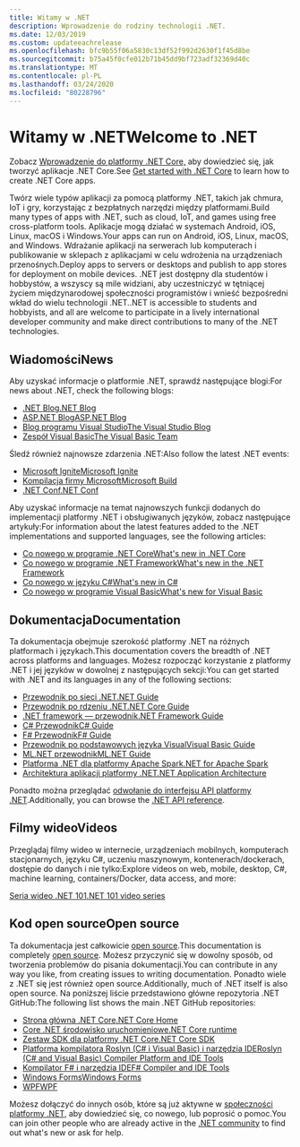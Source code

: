 ```yaml
---
title: Witamy w .NET
description: Wprowadzenie do rodziny technologii .NET.
ms.date: 12/03/2019
ms.custom: updateeachrelease
ms.openlocfilehash: bfc9b55f06a5830c13df52f992d2630f1f45d8be
ms.sourcegitcommit: b75a45f0cfe012b71b45dd9bf723adf32369d40c
ms.translationtype: MT
ms.contentlocale: pl-PL
ms.lasthandoff: 03/24/2020
ms.locfileid: "80228796"
---
```

# <a name="welcome-to-net"></a><span data-ttu-id="164ac-103">Witamy w .NET</span><span class="sxs-lookup"><span data-stu-id="164ac-103">Welcome to .NET</span></span>

<span data-ttu-id="164ac-104">Zobacz [Wprowadzenie do platformy .NET Core,](core/get-started.md) aby dowiedzieć się, jak tworzyć aplikacje .NET Core.</span><span class="sxs-lookup"><span data-stu-id="164ac-104">See [Get started with .NET Core](core/get-started.md) to learn how to create .NET Core apps.</span></span>

<span data-ttu-id="164ac-105">Twórz wiele typów aplikacji za pomocą platformy .NET, takich jak chmura, IoT i gry, korzystając z bezpłatnych narzędzi między platformami.</span><span class="sxs-lookup"><span data-stu-id="164ac-105">Build many types of apps with .NET, such as cloud, IoT, and games using free cross-platform tools.</span></span> <span data-ttu-id="164ac-106">Aplikacje mogą działać w systemach Android, iOS, Linux, macOS i Windows.</span><span class="sxs-lookup"><span data-stu-id="164ac-106">Your apps can run on Android, iOS, Linux, macOS, and Windows.</span></span> <span data-ttu-id="164ac-107">Wdrażanie aplikacji na serwerach lub komputerach i publikowanie w sklepach z aplikacjami w celu wdrożenia na urządzeniach przenośnych.</span><span class="sxs-lookup"><span data-stu-id="164ac-107">Deploy apps to servers or desktops and publish to app stores for deployment on mobile devices.</span></span> <span data-ttu-id="164ac-108">.NET jest dostępny dla studentów i hobbystów, a wszyscy są mile widziani, aby uczestniczyć w tętniącej życiem międzynarodowej społeczności programistów i wnieść bezpośredni wkład do wielu technologii .NET.</span><span class="sxs-lookup"><span data-stu-id="164ac-108">.NET is accessible to students and hobbyists, and all are welcome to participate in a lively international developer community and make direct contributions to many of the .NET technologies.</span></span>

## <a name="news"></a><span data-ttu-id="164ac-109">Wiadomości</span><span class="sxs-lookup"><span data-stu-id="164ac-109">News</span></span>

<span data-ttu-id="164ac-110">Aby uzyskać informacje o platformie .NET, sprawdź następujące blogi:</span><span class="sxs-lookup"><span data-stu-id="164ac-110">For news about .NET, check the following blogs:</span></span>

- [<span data-ttu-id="164ac-111">.NET Blog</span><span class="sxs-lookup"><span data-stu-id="164ac-111">.NET Blog</span></span>](https://devblogs.microsoft.com/dotnet/)
- [<span data-ttu-id="164ac-112">ASP.NET Blog</span><span class="sxs-lookup"><span data-stu-id="164ac-112">ASP.NET Blog</span></span>](https://devblogs.microsoft.com/aspnet/)
- [<span data-ttu-id="164ac-113">Blog programu Visual Studio</span><span class="sxs-lookup"><span data-stu-id="164ac-113">The Visual Studio Blog</span></span>](https://devblogs.microsoft.com/visualstudio/)
- [<span data-ttu-id="164ac-114">Zespół Visual Basic</span><span class="sxs-lookup"><span data-stu-id="164ac-114">The Visual Basic Team</span></span>](https://devblogs.microsoft.com/vbteam/)

<span data-ttu-id="164ac-115">Śledź również najnowsze zdarzenia .NET:</span><span class="sxs-lookup"><span data-stu-id="164ac-115">Also follow the latest .NET events:</span></span>

- [<span data-ttu-id="164ac-116">Microsoft Ignite</span><span class="sxs-lookup"><span data-stu-id="164ac-116">Microsoft Ignite</span></span>](https://www.microsoft.com/ignite)
- [<span data-ttu-id="164ac-117">Kompilacja firmy Microsoft</span><span class="sxs-lookup"><span data-stu-id="164ac-117">Microsoft Build</span></span>](https://www.microsoft.com/build)
- [<span data-ttu-id="164ac-118">.NET Conf</span><span class="sxs-lookup"><span data-stu-id="164ac-118">.NET Conf</span></span>](https://www.dotnetconf.net/)

<span data-ttu-id="164ac-119">Aby uzyskać informacje na temat najnowszych funkcji dodanych do implementacji platformy .NET i obsługiwanych języków, zobacz następujące artykuły:</span><span class="sxs-lookup"><span data-stu-id="164ac-119">For information about the latest features added to the .NET implementations and supported languages, see the following articles:</span></span>

- [<span data-ttu-id="164ac-120">Co nowego w programie .NET Core</span><span class="sxs-lookup"><span data-stu-id="164ac-120">What's new in .NET Core</span></span>](core/whats-new/index.md)
- [<span data-ttu-id="164ac-121">Co nowego w programie .NET Framework</span><span class="sxs-lookup"><span data-stu-id="164ac-121">What's new in the .NET Framework</span></span>](framework/whats-new/index.md)
- [<span data-ttu-id="164ac-122">Co nowego w języku C#</span><span class="sxs-lookup"><span data-stu-id="164ac-122">What's new in C#</span></span>](csharp/whats-new/index.md)
- [<span data-ttu-id="164ac-123">Co nowego w programie Visual Basic</span><span class="sxs-lookup"><span data-stu-id="164ac-123">What's new for Visual Basic</span></span>](visual-basic/getting-started/whats-new.md)

## <a name="documentation"></a><span data-ttu-id="164ac-124">Dokumentacja</span><span class="sxs-lookup"><span data-stu-id="164ac-124">Documentation</span></span>

<span data-ttu-id="164ac-125">Ta dokumentacja obejmuje szerokość platformy .NET na różnych platformach i językach.</span><span class="sxs-lookup"><span data-stu-id="164ac-125">This documentation covers the breadth of .NET across platforms and languages.</span></span> <span data-ttu-id="164ac-126">Możesz rozpocząć korzystanie z platformy .NET i jej języków w dowolnej z następujących sekcji:</span><span class="sxs-lookup"><span data-stu-id="164ac-126">You can get started with .NET and its languages in any of the following sections:</span></span>

- [<span data-ttu-id="164ac-127">Przewodnik po sieci .NET</span><span class="sxs-lookup"><span data-stu-id="164ac-127">.NET Guide</span></span>](standard/index.md)
- [<span data-ttu-id="164ac-128">Przewodnik po rdzeniu .NET</span><span class="sxs-lookup"><span data-stu-id="164ac-128">.NET Core Guide</span></span>](core/index.md)
- [<span data-ttu-id="164ac-129">.NET framework — przewodnik</span><span class="sxs-lookup"><span data-stu-id="164ac-129">.NET Framework Guide</span></span>](framework/index.yml)
- [<span data-ttu-id="164ac-130">C# Przewodnik</span><span class="sxs-lookup"><span data-stu-id="164ac-130">C# Guide</span></span>](csharp/index.yml)
- [<span data-ttu-id="164ac-131">F# Przewodnik</span><span class="sxs-lookup"><span data-stu-id="164ac-131">F# Guide</span></span>](fsharp/index.yml)
- [<span data-ttu-id="164ac-132">Przewodnik po podstawowych języka Visual</span><span class="sxs-lookup"><span data-stu-id="164ac-132">Visual Basic Guide</span></span>](visual-basic/index.yml)
- [<span data-ttu-id="164ac-133">ML.NET przewodnik</span><span class="sxs-lookup"><span data-stu-id="164ac-133">ML.NET Guide</span></span>](machine-learning/index.yml)
- [<span data-ttu-id="164ac-134">Platforma .NET dla platformy Apache Spark</span><span class="sxs-lookup"><span data-stu-id="164ac-134">.NET for Apache Spark</span></span>](spark/index.yml)
- [<span data-ttu-id="164ac-135">Architektura aplikacji platformy .NET</span><span class="sxs-lookup"><span data-stu-id="164ac-135">.NET Application Architecture</span></span>](architecture/index.yml)

<span data-ttu-id="164ac-136">Ponadto można przeglądać [odwołanie do interfejsu API platformy .NET](/dotnet/api).</span><span class="sxs-lookup"><span data-stu-id="164ac-136">Additionally, you can browse the [.NET API reference](/dotnet/api).</span></span>

## <a name="videos"></a><span data-ttu-id="164ac-137">Filmy wideo</span><span class="sxs-lookup"><span data-stu-id="164ac-137">Videos</span></span>

<span data-ttu-id="164ac-138">Przeglądaj filmy wideo w internecie, urządzeniach mobilnych, komputerach stacjonarnych, języku C#, uczeniu maszynowym, kontenerach/dockerach, dostępie do danych i nie tylko:</span><span class="sxs-lookup"><span data-stu-id="164ac-138">Explore videos on web, mobile, desktop, C#, machine learning, containers/Docker, data access, and more:</span></span>

[<span data-ttu-id="164ac-139">Seria wideo .NET 101</span><span class="sxs-lookup"><span data-stu-id="164ac-139">.NET 101 video series</span></span>](https://dotnet.microsoft.com/learn/videos)

## <a name="open-source"></a><span data-ttu-id="164ac-140">Kod open source</span><span class="sxs-lookup"><span data-stu-id="164ac-140">Open source</span></span>

<span data-ttu-id="164ac-141">Ta dokumentacja jest całkowicie [open source](https://github.com/dotnet/docs).</span><span class="sxs-lookup"><span data-stu-id="164ac-141">This documentation is completely [open source](https://github.com/dotnet/docs).</span></span> <span data-ttu-id="164ac-142">Możesz przyczynić się w dowolny sposób, od tworzenia problemów do pisania dokumentacji.</span><span class="sxs-lookup"><span data-stu-id="164ac-142">You can contribute in any way you like, from creating issues to writing documentation.</span></span> <span data-ttu-id="164ac-143">Ponadto wiele z .NET się jest również open source.</span><span class="sxs-lookup"><span data-stu-id="164ac-143">Additionally, much of .NET itself is also open source.</span></span> <span data-ttu-id="164ac-144">Na poniższej liście przedstawiono główne repozytoria .NET GitHub:</span><span class="sxs-lookup"><span data-stu-id="164ac-144">The following list shows the main .NET GitHub repositories:</span></span>

- [<span data-ttu-id="164ac-145">Strona główna .NET Core</span><span class="sxs-lookup"><span data-stu-id="164ac-145">.NET Core Home</span></span>](https://github.com/dotnet/core)
- [<span data-ttu-id="164ac-146">Core .NET środowisko uruchomieniowe</span><span class="sxs-lookup"><span data-stu-id="164ac-146">.NET Core runtime</span></span>](https://github.com/dotnet/runtime)
- [<span data-ttu-id="164ac-147">Zestaw SDK dla platformy .NET Core</span><span class="sxs-lookup"><span data-stu-id="164ac-147">.NET Core SDK</span></span>](https://github.com/dotnet/sdk)
- [<span data-ttu-id="164ac-148">Platforma kompilatora Roslyn (C# i Visual Basic) i narzędzia IDE</span><span class="sxs-lookup"><span data-stu-id="164ac-148">Roslyn (C# and Visual Basic) Compiler Platform and IDE Tools</span></span>](https://github.com/dotnet/roslyn)
- [<span data-ttu-id="164ac-149">Kompilator F# i narzędzia IDE</span><span class="sxs-lookup"><span data-stu-id="164ac-149">F# Compiler and IDE Tools</span></span>](https://github.com/dotnet/fsharp)
- [<span data-ttu-id="164ac-150">Windows Forms</span><span class="sxs-lookup"><span data-stu-id="164ac-150">Windows Forms</span></span>](https://github.com/dotnet/winforms)
- [<span data-ttu-id="164ac-151">WPF</span><span class="sxs-lookup"><span data-stu-id="164ac-151">WPF</span></span>](https://github.com/dotnet/wpf)

<span data-ttu-id="164ac-152">Możesz dołączyć do innych osób, które są już aktywne w [społeczności platformy .NET,](https://dotnet.microsoft.com/platform/community) aby dowiedzieć się, co nowego, lub poprosić o pomoc.</span><span class="sxs-lookup"><span data-stu-id="164ac-152">You can join other people who are already active in the [.NET community](https://dotnet.microsoft.com/platform/community) to find out what's new or ask for help.</span></span>
